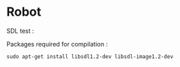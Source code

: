 # Robot

SDL test :

Packages required for compilation :

    sudo apt-get install libsdl1.2-dev libsdl-image1.2-dev


